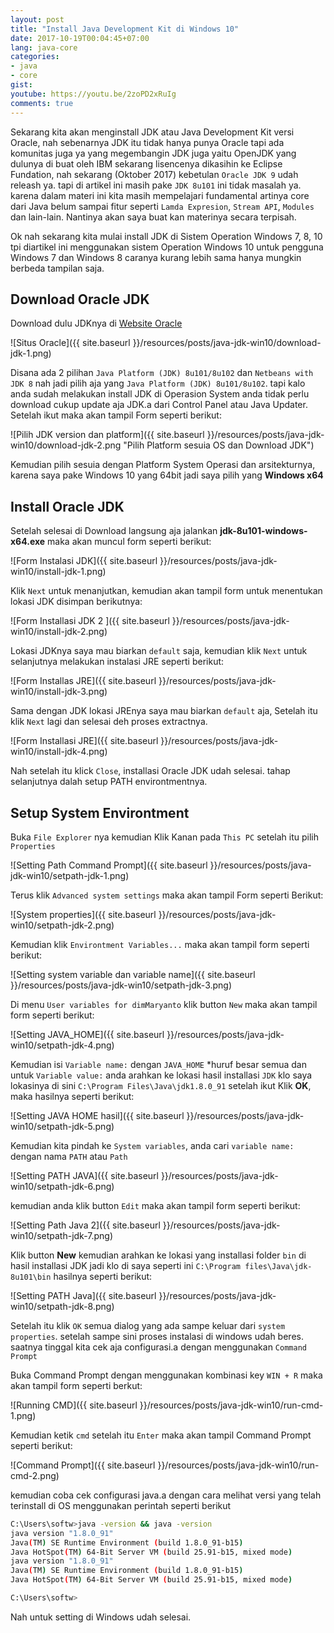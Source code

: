 ```yaml
---
layout: post
title: "Install Java Development Kit di Windows 10"
date: 2017-10-19T00:04:45+07:00
lang: java-core
categories:
- java
- core
gist: 
youtube: https://youtu.be/2zoPD2xRuIg
comments: true
---
```


Sekarang kita akan menginstall JDK atau Java Development Kit versi Oracle, nah sebenarnya JDK itu tidak hanya punya Oracle tapi ada komunitas juga ya yang megembangin JDK juga yaitu OpenJDK yang dulunya di buat oleh IBM sekarang lisencenya dikasihin ke Eclipse Fundation, nah sekarang (Oktober 2017) kebetulan `Oracle JDK 9` udah releash ya. tapi di artikel ini masih pake `JDK 8u101` ini tidak masalah ya. karena dalam materi ini kita masih mempelajari fundamental artinya core dari Java belum sampai fitur seperti `Lamda Expresion`, `Stream API`, `Modules` dan lain-lain. Nantinya akan saya buat kan materinya secara terpisah.

Ok nah sekarang kita mulai install JDK di Sistem Operation Windows 7, 8, 10 tpi diartikel ini menggunakan sistem Operation Windows 10 untuk pengguna Windows 7 dan Windows 8 caranya kurang lebih sama hanya mungkin berbeda tampilan saja.

## Download Oracle JDK

Download dulu JDKnya di [Website Oracle](http://www.oracle.com/technetwork/java/javase/downloads/index.html)

![Situs Oracle]({{ site.baseurl }}/resources/posts/java-jdk-win10/download-jdk-1.png)

Disana ada 2 pilihan `Java Platform (JDK) 8u101/8u102` dan `Netbeans with JDK 8` nah jadi pilih aja yang `Java Platform (JDK) 8u101/8u102`. tapi kalo anda sudah melakukan install JDK di Operasion System anda tidak perlu download cukup update aja JDK.a dari Control Panel atau Java Updater. Setelah ikut maka akan tampil Form seperti berikut:

![Pilih JDK version dan platform]({{ site.baseurl }}/resources/posts/java-jdk-win10/download-jdk-2.png "Pilih Platform sesuia OS dan Download JDK")

Kemudian pilih sesuia dengan Platform System Operasi dan arsitekturnya, karena saya pake Windows 10 yang 64bit jadi saya pilih yang **Windows x64**

## Install Oracle JDK

Setelah selesai di Download langsung aja jalankan **jdk-8u101-windows-x64.exe** maka akan muncul form seperti berikut:

![Form Instalasi JDK]({{ site.baseurl }}/resources/posts/java-jdk-win10/install-jdk-1.png)

Klik `Next` untuk menanjutkan, kemudian akan tampil form untuk menentukan lokasi JDK disimpan berikutnya:

![Form Installasi JDK 2 ]({{ site.baseurl }}/resources/posts/java-jdk-win10/install-jdk-2.png)

Lokasi JDKnya saya mau biarkan `default` saja, kemudian klik `Next` untuk selanjutnya melakukan instalasi JRE seperti berikut:

![Form Installas JRE]({{ site.baseurl }}/resources/posts/java-jdk-win10/install-jdk-3.png)

Sama dengan JDK lokasi JREnya saya mau biarkan `default` aja, Setelah itu klik `Next` lagi dan selesai deh proses extractnya.

![Form Installasi JRE]({{ site.baseurl }}/resources/posts/java-jdk-win10/install-jdk-4.png)

Nah setelah itu klick `Close`, installasi Oracle JDK udah selesai. tahap selanjutnya dalah setup PATH environtmentnya.

## Setup System Environtment

Buka `File Explorer` nya kemudian Klik Kanan pada `This PC` setelah itu pilih `Properties`

![Setting Path Command Prompt]({{ site.baseurl }}/resources/posts/java-jdk-win10/setpath-jdk-1.png)

Terus klik `Advanced system settings` maka akan tampil Form seperti Berikut:

![System properties]({{ site.baseurl }}/resources/posts/java-jdk-win10/setpath-jdk-2.png)

Kemudian klik `Environtment Variables...` maka akan tampil form seperti berikut:

![Setting system variable dan variable name]({{ site.baseurl }}/resources/posts/java-jdk-win10/setpath-jdk-3.png)

Di menu `User variables for dimMaryanto` klik button `New` maka akan tampil form seperti berikut:

![Setting JAVA_HOME]({{ site.baseurl }}/resources/posts/java-jdk-win10/setpath-jdk-4.png)

Kemudian isi `Variable name:` dengan `JAVA_HOME` *huruf besar semua dan untuk `Variable value:` anda arahkan ke lokasi hasil installasi `JDK` klo saya lokasinya di sini ```C:\Program Files\Java\jdk1.8.0_91``` setelah ikut Klik **OK**, maka hasilnya seperti berikut:

![Setting JAVA HOME hasil]({{ site.baseurl }}/resources/posts/java-jdk-win10/setpath-jdk-5.png)

Kemudian kita pindah ke `System variables`, anda cari `variable name:` dengan nama `PATH` atau `Path`

![Setting PATH JAVA]({{ site.baseurl }}/resources/posts/java-jdk-win10/setpath-jdk-6.png)

kemudian anda klik button `Edit` maka akan tampil form seperti berikut:

![Setting Path Java 2]({{ site.baseurl }}/resources/posts/java-jdk-win10/setpath-jdk-7.png)

Klik button **New** kemudian arahkan ke lokasi yang installasi folder ```bin``` di hasil installasi JDK jadi klo di saya seperti ini ```C:\Program files\Java\jdk-8u101\bin``` hasilnya seperti berikut:

![Setting PATH Java]({{ site.baseurl }}/resources/posts/java-jdk-win10/setpath-jdk-8.png)

Setelah itu klik `OK` semua dialog yang ada sampe keluar dari `system properties`. setelah sampe sini proses instalasi di windows udah beres. saatnya tinggal kita cek aja configurasi.a dengan menggunakan `Command Prompt`

Buka Command Prompt dengan menggunakan kombinasi key ```WIN + R``` maka akan tampil form seperti berkut:

![Running CMD]({{ site.baseurl }}/resources/posts/java-jdk-win10/run-cmd-1.png)

Kemudian ketik ```cmd``` setelah itu ```Enter``` maka akan tampil Command Prompt seperti berikut:

![Command Prompt]({{ site.baseurl }}/resources/posts/java-jdk-win10/run-cmd-2.png)

kemudian coba cek configurasi java.a dengan cara melihat versi yang telah terinstall di OS menggunakan perintah seperti berikut

```bash
C:\Users\softw>java -version && java -version
java version "1.8.0_91"
Java(TM) SE Runtime Environment (build 1.8.0_91-b15)
Java HotSpot(TM) 64-Bit Server VM (build 25.91-b15, mixed mode)
java version "1.8.0_91"
Java(TM) SE Runtime Environment (build 1.8.0_91-b15)
Java HotSpot(TM) 64-Bit Server VM (build 25.91-b15, mixed mode)

C:\Users\softw>
```

Nah untuk setting di Windows udah selesai.

